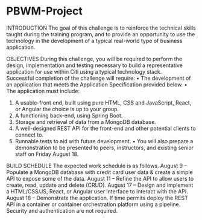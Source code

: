 # PBWM-Project

INTRODUCTION 
The goal of this challenge is to reinforce the technical skills taught during the training program, and to provide an opportunity to use 
the technology in the development of a typical real-world type of business application. 

OBJECTIVES 
During this challenge, you will be required to perform the design, implementation and testing necessary to build a representative 
application for use within Citi using a typical technology stack.  
Successful completion of the challenge will require: 
• The development of an application that meets the Application Specification provided below. 
• The application must include: 
1. A usable-front end, built using pure HTML, CSS and JavaScript, React, or Angular the choice is up to your group. 
2. A functioning back-end, using Spring Boot. 
3. Storage and retrieval of data from a MongoDB database. 
4. A well-designed REST API for the front-end and other potential clients to connect to. 
5. Runnable tests to aid with future development. 
• You will also prepare a demonstration to be presented to peers, instructors, and existing senior staff on Friday August 18.

BUILD SCHEDULE 
The expected work schedule is as follows. 
August 9 – Populate a MongoDB database with credit card user data & create a simple API to expose some of the data. 
August 11 – Refine the API to allow users to create, read, update and delete (CRUD). 
August 17 – Design and implement a HTML/CSS/JS, React, or Angular user interface to interact with the API. 
August 18 – Demonstrate the application. 
If time permits deploy the REST API in a container or container orchestration platform using a pipeline. 
Security and authentication are not required. 
